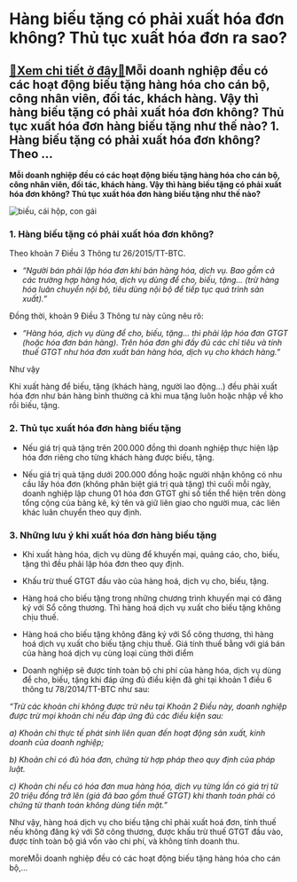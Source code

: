 Hàng biếu tặng có phải xuất hóa đơn không? Thủ tục xuất hóa đơn ra sao?
=======================================================================

[:gift:Xem chi tiết ở đây:gift:](https://hddtvn.com/hang-bieu-tang-co-phai-xuat-hoa-don-khong-thu-tuc-xuat-hoa-don-ra-sao/)Mỗi doanh nghiệp đều có các hoạt động biếu tặng hàng hóa cho cán bộ, công nhân viên, đối tác, khách hàng. Vậy thì hàng biếu tặng có phải xuất hóa đơn không? Thủ tục xuất hóa đơn hàng biếu tặng như thế nào? 1. Hàng biếu tặng có phải xuất hóa đơn không? Theo …
------------------------------------------------------------------------------------------------------------------------------------------------------------------------------------------------------------------------------------------------------------------

**Mỗi doanh nghiệp đều có các hoạt động biếu tặng hàng hóa cho cán bộ, công nhân viên, đối tác, khách hàng. Vậy thì hàng biếu tặng có phải xuất hóa đơn không? Thủ tục xuất hóa đơn hàng biếu tặng như thế nào?**


![biếu, cái hộp, con gái](https://hddtvn.com/wp-content/uploads/2021/01/pexels-photo-360624-scaled.jpeg)


### 1. Hàng biếu tặng có phải xuất hóa đơn không?


Theo khoản 7 Điều 3 Thông tư 26/2015/TT-BTC.




* *“Người bán phải lập hóa đơn khi bán hàng hóa, dịch vụ. Bao gồm cả các trường hợp hàng hóa, dịch vụ dùng để cho, biếu, tặng… (trừ hàng hóa luân chuyển nội bộ, tiêu dùng nội bộ để tiếp tục quá trình sản xuất).”*



Đồng thời, khoản 9 Điều 3 Thông tư này cũng nêu rõ:




* *“Hàng hóa, dịch vụ dùng để cho, biếu, tặng… thì phải lập hóa đơn GTGT (hoặc hóa đơn bán hàng). Trên hóa đơn ghi đầy đủ các chỉ tiêu và tính thuế GTGT như hóa đơn xuất bán hàng hóa, dịch vụ cho khách hàng.”*



Như vậy


Khi xuất hàng để biếu, tặng (khách hàng, người lao động…) đều phải xuất hóa đơn như bán hàng bình thường cả khi mua tặng luôn hoặc nhập về kho rồi biếu, tặng.


### 2. Thủ tục xuất hóa đơn hàng biếu tặng




* Nếu giá trị quà tặng trên 200.000 đồng thì doanh nghiệp thực hiện lập hóa đơn riêng cho từng khách hàng được biếu, tặng.

* Nếu giá trị quà tặng dưới 200.000 đồng hoặc người nhận không có nhu cầu lấy hóa đơn (không phân biệt giá trị quà tặng) thì cuối mỗi ngày, doanh nghiệp lập chung 01 hóa đơn GTGT ghi số tiền thể hiện trên dòng tổng cộng của bảng kê, ký tên và giữ liên giao cho người mua, các liên khác luân chuyển theo quy định.



### 3. Những lưu ý khi xuất hóa đơn hàng biếu tặng




* Khi xuất hàng hóa, dịch vụ dùng để khuyến mại, quảng cáo, cho, biếu, tặng thì đều phải lập hóa đơn theo quy định.

* Khấu trừ thuế GTGT đầu vào của hàng hoá, dịch vụ cho, biếu, tặng.

* Hàng hoá cho biếu tặng trong những chương trình khuyến mại có đăng ký với Sổ công thương. Thì hàng hoá dịch vụ xuất cho biếu tặng không chịu thuế.

* Hàng hoá cho biếu tặng không đăng ký với Sổ công thương, thì hàng hoá dịch vụ xuất cho biếu tặng chịu thuế. Giá tính thuế bằng với giá bán của hàng hoá dịch vụ cùng loại cùng thời điểm

* Doanh nghiệp sẽ được tính toàn bộ chi phí của hàng hóa, dịch vụ dùng để cho, biếu, tặng khi đáp ứng đủ điều kiện đã ghi tại khoản 1 điều 6 thông tư 78/2014/TT-BTC như sau:  

*“Trừ các khoản chi không được trừ nêu tại Khoản 2 Điều này, doanh nghiệp được trừ mọi khoản chi nếu đáp ứng đủ các điều kiện sau:*  

*a) Khoản chi thực tế phát sinh liên quan đến hoạt động sản xuất, kinh doanh của doanh nghiệp;*  

*b) Khoản chi có đủ hóa đơn, chứng từ hợp pháp theo quy định của pháp luật.*  

*c) Khoản chi nếu có hóa đơn mua hàng hóa, dịch vụ từng lần có giá trị từ 20 triệu đồng trở lên (giá đã bao gồm thuế GTGT) khi thanh toán phải có chứng từ thanh toán không dùng tiền mặt.”*



Như vậy, hàng hoá dịch vụ cho biếu tặng chỉ phải xuất hoá đơn, tính thuế nếu không đăng ký với Sở công thương, được khấu trừ thuế GTGT đầu vào, được tính toàn bộ giá vốn vào chi phí, và không tính doanh thu.


moreMỗi doanh nghiệp đều có các hoạt động biếu tặng hàng hóa cho cán bộ,…

